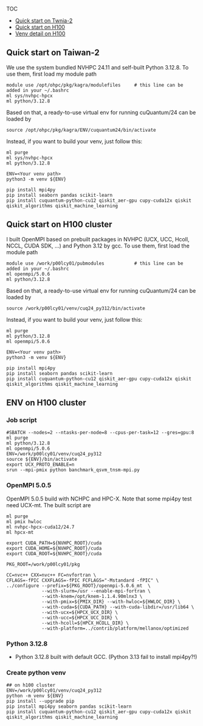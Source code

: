 TOC
- [Quick start on Twnia-2](#quick-start-on-taiwan-2)
- [Quick start on H100](#quick-start-on-h100-cluster)
- [Venv detail on H100](#env-on-h100-cluster)



## Quick start on Taiwan-2
We use the system bundled NVHPC 24.11 and self-built Python 3.12.8. To use them, first load my module path 
```
module use /opt/ohpc/pkg/kagra/modulefiles     # this line can be added in your ~/.bashrc
ml sys/nvhpc-hpcx
ml python/3.12.8
```

Based on that, a ready-to-use virtual env for running cuQuantum/24 can be loaded by
```
source /opt/ohpc/pkg/kagra/ENV/cuquantum24/bin/activate
```

Instead, if you want to build your venv, just follow this:
```
ml purge
ml sys/nvhpc-hpcx
ml python/3.12.8

ENV=<Your venv path>
python3 -m venv ${ENV}

pip install mpi4py
pip install seaborn pandas scikit-learn
pip install cuquantum-python-cu12 qiskit_aer-gpu cupy-cuda12x qiskit qiskit_algorithms qiskit_machine_learning
```

## Quick start on H100 cluster
I built OpenMPI based on prebuilt packages in NVHPC (UCX, UCC, Hcoll, NCCL, CUDA SDK, ...) and Python 3.12 by gcc. To use them, first load the module path 
```
module use /work/p00lcy01/pubmodules           # this line can be added in your ~/.bashrc
ml openmpi/5.0.6
ml python/3.12.8
```

Based on that, a ready-to-use virtual env for running cuQuantum/24 can be loaded by
```
source /work/p00lcy01/venv/cuq24_py312/bin/activate
```

Instead, if you want to build your venv, just follow this:
```
ml purge
ml python/3.12.8
ml openmpi/5.0.6

ENV=<Your venv path>
python3 -m venv ${ENV}

pip install mpi4py
pip install seaborn pandas scikit-learn
pip install cuquantum-python-cu12 qiskit_aer-gpu cupy-cuda12x qiskit qiskit_algorithms qiskit_machine_learning
```

## ENV on H100 cluster
### Job script
```
#SBATCH --nodes=2 --ntasks-per-node=8 --cpus-per-task=12 --gres=gpu:8
ml purge
ml python/3.12.8
ml openmpi/5.0.6
ENV=/work/p00lcy01/venv/cuq24_py312
source ${ENV}/bin/activate
export UCX_PROTO_ENABLE=n
srun --mpi-pmix python banchmark_qsvm_tnsm-mpi.py
```
### OpenMPI 5.0.5
OpenMPI 5.0.5 build with NCHPC and HPC-X. Note that some mpi4py test need UCX-mt. The built script are
```
ml purge
ml pmix hwloc
ml nvhpc-hpcx-cuda12/24.7
ml hpcx-mt

export CUDA_PATH=${NVHPC_ROOT}/cuda
export CUDA_HOME=${NVHPC_ROOT}/cuda
export CUDA_ROOT=${NVHPC_ROOT}/cuda

PKG_ROOT=/work/p00lcy01/pkg

CC=nvc++ CXX=nvc++ FC=nvfortran \
CFLAGS=-fPIC CXXFLAGS=-fPIC FCFLAGS="-Mstandard -fPIC" \
../configure --prefix=${PKG_ROOT}/openmpi-5.0.6_mt  \
             --with-slurm=/usr --enable-mpi-fortran \
             --with-knem=/opt/knem-1.1.4.90mlnx3 \
             --with-pmix=${PMIX_DIR} --with-hwloc=${HWLOC_DIR} \
             --with-cuda=${CUDA_PATH} --with-cuda-libdir=/usr/lib64 \
             --with-ucx=${HPCX_UCX_DIR} \
             --with-ucc=${HPCX_UCC_DIR} \
             --with-hcoll=${HPCX_HCOLL_DIR} \
             --with-platform=../contrib/platform/mellanox/optimized
```

### Python 3.12.8
- Python 3.12.8 built with default GCC. (Python 3.13 fail to install mpi4py?!)

### Create python venv
```
## on h100 cluster
ENV=/work/p00lcy01/venv/cuq24_py312
python -m venv ${ENV}
pip install --upgrade pip
pip install mpi4py seaborn pandas scikit-learn
pip install cuquantum-python-cu12 qiskit_aer-gpu cupy-cuda12x qiskit qiskit_algorithms qiskit_machine_learning
```


